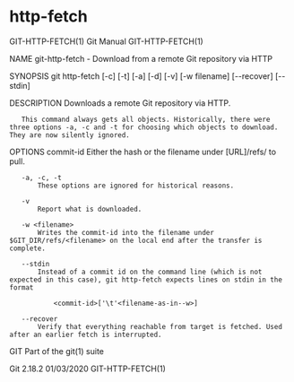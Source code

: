  # http-fetch 
GIT-HTTP-FETCH(1)                                                                                 Git Manual                                                                                GIT-HTTP-FETCH(1)

NAME
       git-http-fetch - Download from a remote Git repository via HTTP

SYNOPSIS
       git http-fetch [-c] [-t] [-a] [-d] [-v] [-w filename] [--recover] [--stdin] <commit> <url>

DESCRIPTION
       Downloads a remote Git repository via HTTP.

       This command always gets all objects. Historically, there were three options -a, -c and -t for choosing which objects to download. They are now silently ignored.

OPTIONS
       commit-id
           Either the hash or the filename under [URL]/refs/ to pull.

       -a, -c, -t
           These options are ignored for historical reasons.

       -v
           Report what is downloaded.

       -w <filename>
           Writes the commit-id into the filename under $GIT_DIR/refs/<filename> on the local end after the transfer is complete.

       --stdin
           Instead of a commit id on the command line (which is not expected in this case), git http-fetch expects lines on stdin in the format

               <commit-id>['\t'<filename-as-in--w>]

       --recover
           Verify that everything reachable from target is fetched. Used after an earlier fetch is interrupted.

GIT
       Part of the git(1) suite

Git 2.18.2                                                                                        01/03/2020                                                                                GIT-HTTP-FETCH(1)

